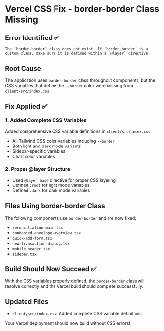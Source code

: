 # Vercel CSS Fix - border-border Class Missing

## Error Identified ✅
```
The `border-border` class does not exist. If `border-border` is a custom class, make sure it is defined within a `@layer` directive.
```

## Root Cause
The application uses `border-border` class throughout components, but the CSS variables that define the `--border` color were missing from `client/src/index.css`.

## Fix Applied ✅

### 1. Added Complete CSS Variables
Added comprehensive CSS variable definitions in `client/src/index.css`:
- All Tailwind CSS color variables including `--border`
- Both light and dark mode variants
- Sidebar-specific variables
- Chart color variables

### 2. Proper @layer Structure
- Used `@layer base` directive for proper CSS layering
- Defined `:root` for light mode variables
- Defined `.dark` for dark mode variables

## Files Using border-border Class
The following components use `border-border` and are now fixed:
- `reconciliation-main.tsx`
- `condensed-envelope-overview.tsx`
- `quick-add-form.tsx`
- `new-transaction-dialog.tsx`
- `mobile-header.tsx`
- `sidebar.tsx`

## Build Should Now Succeed ✅
With the CSS variables properly defined, the `border-border` class will resolve correctly and the Vercel build should complete successfully.

## Updated Files
- `client/src/index.css`: Added complete CSS variable definitions

Your Vercel deployment should now build without CSS errors!